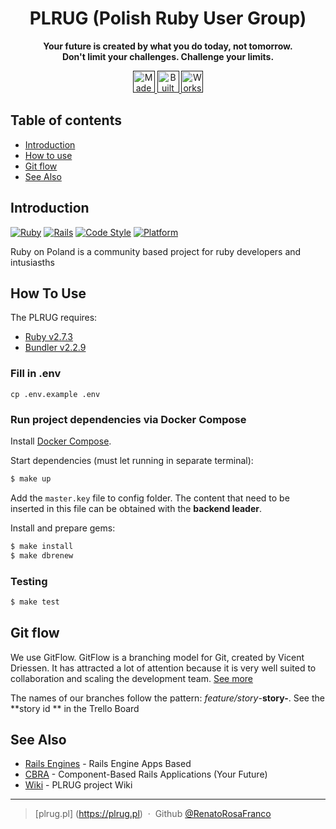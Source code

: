 <h1 align='center'>PLRUG (Polish Ruby User Group)</h1>
<p align='center'>
  <b>Your future is created by what you do today, not tomorrow.</b> <br/>
  <b>Don't limit your challenges. Challenge your limits.</b>
</p>

<p align='center'>
  <a href=''>
    <img alt="Made with ruby" title="Ruby" 
      src="https://forthebadge.com/images/badges/made-with-ruby.svg" height="35">
  </a>

  <a href=''>
    <img alt="Built with love" title="Love" 
      src="https://forthebadge.com/images/badges/built-with-love.svg" height="35">
  </a>

  <a href=''>
    <img alt="Works every time" title="Works" 
      src="https://forthebadge.com/images/badges/60-percent-of-the-time-works-every-time.svg" height="35">    
  </a>
</p>

## Table of contents
- [Introduction](#introduction)
- [How to use](#how-to-use)
- [Git flow](#git-flow)
- [See Also](#see-also)

## Introduction
[![Ruby](https://img.shields.io/badge/ruby-v2.7%2B-blue.svg)](https://www.ruby-lang.org/en/news/2020/03/31/ruby-2-7-1-released/)
[![Rails](https://img.shields.io/badge/rails-v7.0%2B-blue.svg)](https://guides.rubyonrails.org/v7.0.3.7/)
[![Code Style](https://img.shields.io/badge/code_style-rubocop-brightgreen.svg)](https://github.com/rubocop-hq/rubocop)
[![Platform](https://img.shields.io/badge/platform-linux%20%7C%20windows%20%7C%20mac-D0547F.svg)]()

Ruby on Poland is a community based project for ruby developers and intusiasths

## How To Use
The PLRUG requires:
- [Ruby v2.7.3](https://ruby-lang.org/en/)
- [Bundler v2.2.9](https://bundler.io/)

### Fill in .env
```cp .env.example .env```

### Run project dependencies via Docker Compose
Install [Docker Compose](https://docs.docker.com/compose/install/#install-compose).

Start dependencies (must let running in separate terminal):
```sh
$ make up
```

Add the `master.key` file to config folder. The content that need to be inserted in this 
file can be obtained with the **backend leader**.

Install and prepare gems:
```sh
$ make install
$ make dbrenew
```

### Testing
```sh
$ make test
```

## Git flow
We use GitFlow. GitFlow is a branching model for Git, created by Vicent Driessen. 
It has attracted a lot of attention because it is very well suited to collaboration and
scaling the development team. [See more]()

The names of our branches follow the pattern: *feature/story*-**story-**. See the **story id ** in the Trello Board

## See Also
- [Rails Engines](https://github.com/taskrabbit/rails_engines_example#rails-engines) - Rails Engine Apps Based
- [CBRA](https://cbra.info/) - Component-Based Rails Applications (Your Future)
- [Wiki](https://github.com/PLRUG/plrug-v2/wiki) - PLRUG project Wiki
---
> [plrug.pl] (https://plrug.pl) &nbsp;&middot;&nbsp;
> Github [@RenatoRosaFranco](https://github.com/RenatoRosaFranco)
